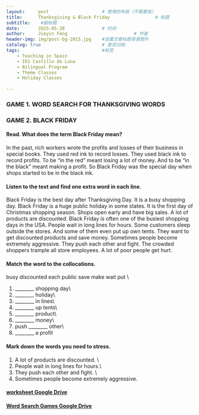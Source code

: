 ```yaml
---
layout:     post   				    # 使用的布局（不需要改）
title:      Thanksgiving & Black Friday 				# 标题 
subtitle:    #副标题
date:       2025-05-28 				# 时间
author:     Jieyin Feng 						# 作者
header-img: img/post-bg-2015.jpg 	#这篇文章标题背景图片
catalog: true 						# 是否归档
tags:								#标签
    - Teaching in Spain 
    - IES Castillo de Luna
    - Bilingual Program
    - Theme Classes
    - Holiday Classes
    
---
```


### GAME 1. WORD SEARCH FOR THANKSGIVING WORDS

### GAME 2. BLACK FRIDAY
#### Read. What does the term Black Friday mean?
In the past, rich workers wrote the profits and losses of their business in special books. They used red ink to record losses. They used black ink to record profits. To be “in the red” meant losing a lot of money. And to be “in the black” meant making a profit. So Black Friday was the special day when shops started to be in the black ink.

#### Listen to the text and find one extra word in each line.
Black Friday is the best day after Thanksgiving Day. It is a busy shopping day. Black Friday is a huge public holiday in some states. It is the first day of Christmas shopping season. Shops open early and have big sales. A lot of products are discounted. Black Friday is often one of the busiest shopping days in the USA. 
People wait in long lines for hours. Some customers sleep outside the stores. And some of them even put up own tents. They want to get discounted products and save money. Sometimes people become extremely aggressive. They push each other and fight. The crowded shoppers trample all store employees. 
A lot of  poor people get hurt. 

#### Match the word to the collocations.
busy     discounted     each     public     save     make     wait     put     \
 
1. ________ shopping day\
2. ________ holiday\
3. ________ in lines\
4. ________ up tents\
5. ________ product\
6. ________ money\
7. push ________ other\
8. ________ a profit

#### Mark down the words you need to stress.
1. A lot of products are discounted. \
2. People wait in long lines for hours.\
3. They push each other and fight. \
4. Sometimes people become extremely aggressive.

#### [worksheet Google Drive](https://docs.google.com/document/d/1prPv6DsMgt5caHi2V2-qB8iD7WdKVxXA/edit?usp=sharing&ouid=103086183032334531092&rtpof=true&sd=true)
#### [Word Search Games Google Drive](https://drive.google.com/drive/folders/1b0_hPFxnRFcza0AisH4bE8ImhfzVnau5?usp=drive_link)
